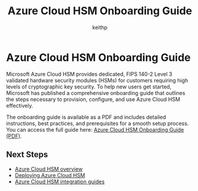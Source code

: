 ﻿---
title: Azure Cloud HSM Onboarding Guide
description: Learn how to provision, configure, and use Azure Cloud HSM with this comprehensive onboarding guide.
author: keithp
manager: keithp
ms.service: azure-dedicated-hsm
ms.topic: overview
ms.date: 03/20/2025
ms.author: keithp

#CustomerIntent: Provide a detailed onboarding guide to help customers provision, configure, and use Azure Cloud HSM effectively.
---

# Azure Cloud HSM Onboarding Guide

Microsoft Azure Cloud HSM provides dedicated, FIPS 140-2 Level 3 validated hardware security modules (HSMs) for customers requiring high levels of cryptographic key security. To help new users get started, Microsoft has published a comprehensive onboarding guide that outlines the steps necessary to provision, configure, and use Azure Cloud HSM effectively.

The onboarding guide is available as a PDF and includes detailed instructions, best practices, and prerequisites for a smooth setup process. You can access the full guide here: [Azure Cloud HSM Onboarding Guide (PDF)](https://github.com/microsoft/MicrosoftAzureCloudHSM/blob/main/OnboardingGuides/Azure%20Cloud%20HSM%20Onboarding.pdf).

## Next Steps
- [Azure Cloud HSM overview](overview.md)
- [Deploying Azure Cloud HSM](tutorial-deploy-cloud-hsm.md)
- [Azure Cloud HSM integration guides](integration-guides.md)